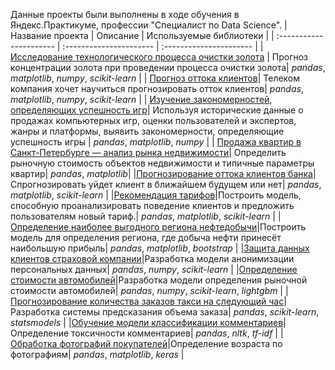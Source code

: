 Данные проекты были выполнены в ходе обучения в Яндекс.Практикуме, профессии "Специалист по Data Science".
| Название проекта | Описание | Используемые библиотеки | 
| :---------------------- | :---------------------- | :---------------------- |
| [Исследование технологического процесса очистки золота](https://github.com/RoschinDi/ya_projects/tree/main/Gold%20Recovery) | Прогноз концентрации золота при проведении процесса очистки золота| *pandas*, *matplotlib*, *numpy*, *scikit-learn* |
| [Прогноз оттока клиентов](https://github.com/RoschinDi/goldie/tree/main/customer_churn)| Телеком компания хочет научиться прогнозировать отток клиентов| *pandas*, *matplotlib*, *numpy*, *scikit-learn* |
| [Изучение закономерностей, определяющих успешность игр](https://github.com/RoschinDi/goldie/tree/main/best_console)| Используя исторические данные о продажах компьютерных игр, оценки пользователей и экспертов, жанры и платформы, выявить закономерности, определяющие успешность игры | *pandas*, *matplotlib*, *numpy* |
| [Продажа квартир в Санкт-Петербурге — анализ рынка недвижимости](https://github.com/RoschinDi/ya_projects/tree/main/flat's_price)| Определить рыночную стоимость объектов недвижимости и типичные параметры квартир| *pandas*, *matplotlib*|
|[Прогнозирование оттока клиентов банка](https://github.com/RoschinDi/ya_projects/tree/main/Customers%20Churn)| Спрогнозировать уйдет клиент в ближайшем будущем или нет| *pandas*, *matplotlib*, *scikit-learn* |
|[Рекомендация тарифов](https://github.com/RoschinDi/ya_projects/tree/main/mobile_rates)|Построить модель, способную проанализировать поведение клиентов и предложить пользователям новый тариф.| *pandas*, *matplotlib*, *scikit-learn* |
|[Определение наиболее выгодного региона нефтедобычи](https://github.com/RoschinDi/ya_projects/tree/main/oil_production)|Построить модель для определения региона, где добыча нефти принесёт наибольшую прибыль| *pandas*, *matplotlib*, *bootstrap* |
|[Защита данных клиентов страховой компании](https://github.com/RoschinDi/ya_projects/tree/main/data_protection)|Разработка модели анонимизации персональных данных| *pandas*, *numpy*, *scikit-learn* |
|[Определение стоимости автомобилей](https://github.com/RoschinDi/ya_projects/tree/main/cars_price)|Разработка модели определения рыночной стоимости автомобилей| *pandas*, *numpy*, *scikit-learn*, *lightgbm* |
|[Прогнозирование количества заказов такси на следующий час](https://github.com/RoschinDi/ya_projects/tree/main/next_taxis_orders)|Разработка системы предсказания объема заказа| *pandas*, *scikit-learn*, *statsmodels* |
|[Обучение модели классификации комментариев](https://github.com/RoschinDi/ya_projects/tree/main/Analyzing%20Texts)|Определение токсичности комментариев| *pandas*, *nltk*, *tf-idf* |
|[Обработка фотографий покупателей](https://github.com/RoschinDi/ya_projects/tree/main/age_by_photo)|Определение возраста по фотографиям| *pandas*, *matplotlib*, *keras* |
